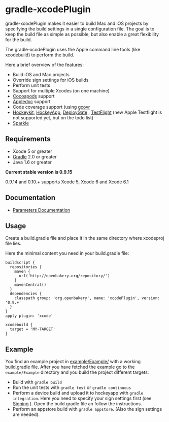 gradle-xcodePlugin
==================

gradle-xcodePlugin makes it easier to build Mac and iOS projects by specifying the build settings in a single configuration file. The goal is to keep the build file as simple as possible, but also enable a great flexibility for the build.

The gradle-xcodePlugin uses the Apple command line tools (like xcodebuild) to perform the build.

Here a brief overview of the features:

* Build iOS and Mac projects
* Override sign settings for iOS builds
* Perform unit tests
* Support for multiple Xcodes (on one machine)
* [Cocoapods](Cocoapods) support
* [Appledoc](http://gentlebytes.com/appledoc/) support
* Code coverage support (using [gcovr](/http://gcovr.com)
* [Hockeykit](http://hockeykit.net/), [HockeyApp](http://hockeyapp.net), [DeployGate](https://deploygate.com/) , [TestFlight](https://www.testflightapp.com) (new Apple Testflight is not supported yet, but on the todo list)
* [Sparkle](http://sparkle-project.org)


## Requirements

* Xcode 5 or greater
* [Gradle](http://gradle.org) 2.0 or greater
* Java 1.6 or greater


**Current stable version is 0.9.15**

0.9.14 and 0.10.+ supports Xcode 5, Xcode 6 and Xcode 6.1


## Documentation

* [Parameters Documentation](Documentation/Parameters.md)


## Usage

Create a build.gradle file and place it in the same directory where xcodeproj file lies.

Here the minimal content you need in your build.gradle file:

```
buildscript {
  repositories {
    maven {
      url('http://openbakery.org/repository/')
    }
    mavenCentral()
  }
  dependencies {
    classpath group: 'org.openbakery', name: 'xcodePlugin', version: '0.9.+'
  }
}
apply plugin: 'xcode'

xcodebuild {
  target = 'MY-TARGET'
}

```

## Example

You find an example project in [example/Example/](example/Example/) with a working build.gradle file.
After you have fetched the example go to the `example/Example` directory and you build the project different targets:

* Build  with `gradle build`
* Run the unit tests with `gradle test` or `gradle continuous`
* Perform a device build and upload it to hockeyapp with `gradle integration`. Here you need to specify your sign settings first (see [Signing](Documentation/Parameters.md#sign-settings) ). Open the build.gradle file an follow the instructions.
* Perform an appstore build with `gradle appstore`. (Also the sign settings are needed).

